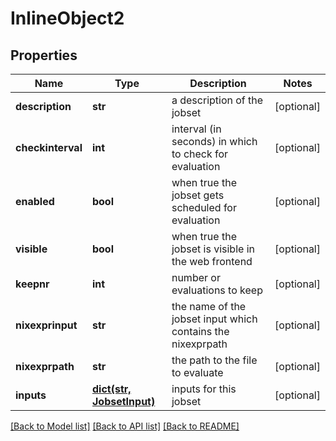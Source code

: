 # InlineObject2

## Properties
Name | Type | Description | Notes
------------ | ------------- | ------------- | -------------
**description** | **str** | a description of the jobset | [optional] 
**checkinterval** | **int** | interval (in seconds) in which to check for evaluation | [optional] 
**enabled** | **bool** | when true the jobset gets scheduled for evaluation | [optional] 
**visible** | **bool** | when true the jobset is visible in the web frontend | [optional] 
**keepnr** | **int** | number or evaluations to keep | [optional] 
**nixexprinput** | **str** | the name of the jobset input which contains the nixexprpath | [optional] 
**nixexprpath** | **str** | the path to the file to evaluate | [optional] 
**inputs** | [**dict(str, JobsetInput)**](JobsetInput.md) | inputs for this jobset | [optional] 

[[Back to Model list]](../README.md#documentation-for-models) [[Back to API list]](../README.md#documentation-for-api-endpoints) [[Back to README]](../README.md)


